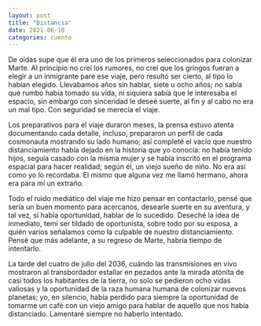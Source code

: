 ```yaml
---
layout: post
title: "Distancia"
date: 2021-06-10
categories: cuento
---
```



De oídas supe que él era uno de los primeros seleccionados para colonizar Marte. Al principio no creí los rumores, no creí que los gringos fueran a elegir a un inmigrante pare ese viaje, pero resultó ser cierto, al tipo lo habían elegido. Llevabamos años sin hablar, siete u ocho años; no sabía qué rumbo había tomado su vida, ni siquiera sabía que le interesaba el espacio, sin embargo con sinceridad le deseé suerte, al fin y al cabo no era un mal tipo. Con seguridad se merecía el viaje. 

Los preparativos para el viaje duraron meses, la prensa estuvo atenta documentando cada detalle, incluso, prepararon un perfil de cada cosmonauta mostrando su lado humano; así completé el vacío que nuestro distanciamiento había dejado en la historia que yo conocía: no había tenido hijos, seguía casado con la misma mujer y se había inscrito en el programa espacial para hacer realidad; según él, un viejo sueño de niño. No era así como yo lo recordaba. El mismo que alguna vez me llamó hermano, ahora era para mí un extraño.

Todo el ruido mediático del viaje me hizo pensar en contactarlo, pensé que sería un buen momento para acercanos, desearle suerte en su aventura, y tal vez, si había oportunidad, hablar de lo sucedido. Deseché la idea de inmediato, temí ser tildado de oportunista, sobre todo por su esposa, a quién varios señalamos como la culpable de nuestro distanciamiento. Pensé que más adelante, a su regreso de Marte, habría tiempo de intentarlo.

La tarde del cuatro de julio del 2036, cuándo las transmisiones en vivo mostraron al transbordador estallar en pezados ante la mirada atónita de casi todos los habitantes de la tierra, no solo se pedieron ocho vidas valiosas y la oportunidad de la raza humana humana de colonizar nuevos planetas; yo, en silencio, había perdido para siempre la oportunidad de tomarme un café con un viejo amigo para hablar de aquello que nos había distanciado. Lamentaré siempre no haberlo intentado.
